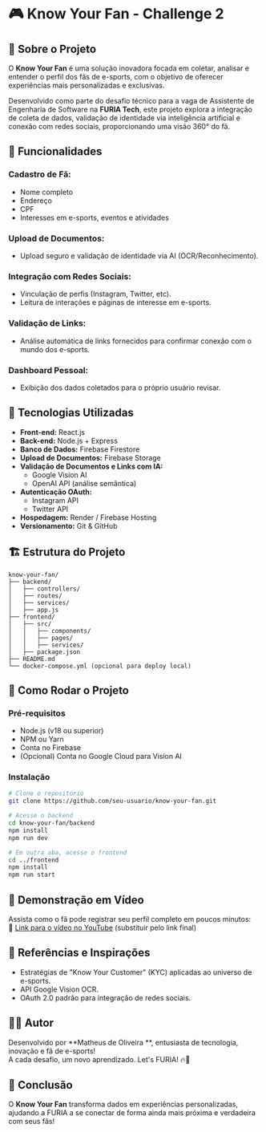# 🎮 Know Your Fan - Challenge 2

## 📌 Sobre o Projeto

O **Know Your Fan** é uma solução inovadora focada em coletar, analisar e entender o perfil dos fãs de e-sports, com o objetivo de oferecer experiências mais personalizadas e exclusivas.

Desenvolvido como parte do desafio técnico para a vaga de Assistente de Engenharia de Software na **FURIA Tech**, este projeto explora a integração de coleta de dados, validação de identidade via inteligência artificial e conexão com redes sociais, proporcionando uma visão 360° do fã.

## 🎯 Funcionalidades

### Cadastro de Fã:
- Nome completo
- Endereço
- CPF
- Interesses em e-sports, eventos e atividades

### Upload de Documentos:
- Upload seguro e validação de identidade via AI (OCR/Reconhecimento).

### Integração com Redes Sociais:
- Vinculação de perfis (Instagram, Twitter, etc).
- Leitura de interações e páginas de interesse em e-sports.

### Validação de Links:
- Análise automática de links fornecidos para confirmar conexão com o mundo dos e-sports.

### Dashboard Pessoal:
- Exibição dos dados coletados para o próprio usuário revisar.

## 🧩 Tecnologias Utilizadas

- **Front-end:** React.js
- **Back-end:** Node.js + Express
- **Banco de Dados:** Firebase Firestore
- **Upload de Documentos:** Firebase Storage
- **Validação de Documentos e Links com IA:**
  - Google Vision AI
  - OpenAI API (análise semântica)
- **Autenticação OAuth:**
  - Instagram API
  - Twitter API
- **Hospedagem:** Render / Firebase Hosting
- **Versionamento:** Git & GitHub

## 🏗️ Estrutura do Projeto

```
know-your-fan/
├── backend/
│   ├── controllers/
│   ├── routes/
│   ├── services/
│   ├── app.js
├── frontend/
│   ├── src/
│   │   ├── components/
│   │   ├── pages/
│   │   ├── services/
│   ├── package.json
├── README.md
└── docker-compose.yml (opcional para deploy local)
```

## 🚀 Como Rodar o Projeto

### Pré-requisitos
- Node.js (v18 ou superior)
- NPM ou Yarn
- Conta no Firebase
- (Opcional) Conta no Google Cloud para Vision AI

### Instalação

```bash
# Clone o repositório
git clone https://github.com/seu-usuario/know-your-fan.git

# Acesse o backend
cd know-your-fan/backend
npm install
npm run dev

# Em outra aba, acesse o frontend
cd ../frontend
npm install
npm run start
```

## 🎥 Demonstração em Vídeo

Assista como o fã pode registrar seu perfil completo em poucos minutos:  
🔗 [Link para o vídeo no YouTube](#) (substituir pelo link final)

## 📄 Referências e Inspirações

- Estratégias de "Know Your Customer" (KYC) aplicadas ao universo de e-sports.
- API Google Vision OCR.
- OAuth 2.0 padrão para integração de redes sociais.

## 👨‍💻 Autor

Desenvolvido por **Matheus de Oliveira **, entusiasta de tecnologia, inovação e fã de e-sports!  
A cada desafio, um novo aprendizado. Let's FURIA! 🔥🐆

## 🎯 Conclusão

O **Know Your Fan** transforma dados em experiências personalizadas, ajudando a FURIA a se conectar de forma ainda mais próxima e verdadeira com seus fãs!
